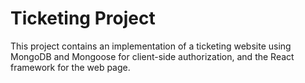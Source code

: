 # Ticketing Project
This project contains an implementation of a ticketing website using MongoDB and Mongoose for client-side authorization, and the React framework for the web page.
